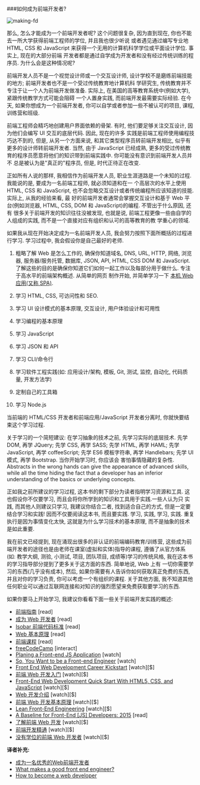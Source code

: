 ###如何成为前端开发者?

![making-fd](https://raw.githubusercontent.com/dwqs/fedHandlebook/master/images/made-fd.png)

那么, 怎么才能成为一个前端开发者呢? 这个问题很复杂, 因为直到现在, 你也不能去一所大学获得前端工程师的学位, 并且我也很少听说
或者遇见通过编写专业地 HTML, CSS 和 JavaScript 来获得一个无用的计算机科学学位或平面设计学位. 事实上, 现在的大部分前端
开发者都是通过自学成为开发者和没有经过传统训练的程序员. 为什么会是这种情况呢?

前端开发人员不是一个视觉设计师或一个交互设计师, 设计学校不是磨练前端技能的地方; 前端开发者也不是一个受过传统教育地计算机科
学研究生, 传统教育并不专注于让一个人为前端开发做准备. 实际上, 在美国的高等教育系统中(例如大学), 紧跟传统教学方式可能会阻碍
一个人置身实践, 而前端开发最需要实际经验. 在今天, 如果你想成为一个前端开发者, 你可以自学或者参加一些不被认可的项目, 课程,
训练营和班级.
 
前端工程师会精巧地创建用户界面依赖的骨架. 有时, 他们要足够关注交互设计, 因为他们会编写 UI 交互的底层代码. 因此, 现在的许多
实践是前端工程师使用编程技巧达不到的, 但是, 从另一个方面来说, 和其它类型程序员转前端开发相比, 似乎有更多的设计师转前端开发者.
当然, 由于 JavaScript 已经成熟, 更多的受过传统教育的程序员愿意将他们的知识带到前端实践中. 你可能没有意识到前端开发人员并不
总是被认为是"真正的"程序员, 但是, 时代正待正在改变.

正如所有人说的那样, 我相信作为前端开发人员, 职业生涯道路是一个未知的过程. 我能说的是, 要成为一名前端工程师, 就必须知道和在一
个高层次的水平上使用 HTML, CSS 和 JavaScript, 也不会忽略交互设计或者传统编程所应该知道的技能. 实际上, 从我的经验来看, 最
好的前端开发者通常会掌握交互设计和基于 Web 平台(例如浏览器, HTML, CSS, DOM 和 JavaScript)的编程. 不管出于什么原因, 还有
很多关于前端开发的知识往往没被发现, 也就是说, 前端工程更像一些由自学的人组成的实践, 而不是一个直接对应有组织和认可的高等教育的教
学重心的领域.

如果我从现在开始决定成为一名前端开发人员, 我会努力按照下面所概括的过程进行学习. 学习过程中, 我会假设你是自己最好的老师.

1. 粗略了解 Web 是怎么工作的, 确保你知道域名, DNS, URL, HTTP, 网络, 浏览器, 服务器/服务托管, 数据库, JSON, API, HTML, CSS
   DOM 和 JavaScript. 了解这些的目的是确保你知道它们如何一起工作以及每部分用于做什么. 专注于高水平的前端架构概述. 从简单的网页
   制作开始, 并简单学习一下 [本机 Web 应用(又称 SPA)](https://blog.andyet.com/2015/01/22/native-web-apps).

2. 学习 HTML, CSS, 可访问性和 SEO.

3. 学习 UI 设计模式的基本原理, 交互设计, 用户体验设计和可用性

4. 学习编程的基本原理

5. 学习 JavaScript

6. 学习 JSON 和 API

7. 学习 CLI/命令行

8. 学习软件工程实践(如: 应用设计/架构, 模板, Git, 测试, 监控, 自动化, 代码质量, 开发方法学)

9. 定制自己的工具箱

10. 学习 Node.js

当前端的 HTML/CSS 开发者和前端应用/JavaScript 开发者分离时, 你就快要结束这个学习过程.

关于学习的一个简短建议: 在学习抽象的技术之前, 先学习实际的底层技术. 先学 DOM, 再学 JQuery; 先学 CSS, 再学 SASS; 先学 HTML, 再学 HAML;
先学 JavaScript, 再学 coffeeScript; 先学 ES6 模板字符串, 再学 Handlebars; 先学 UI 模式, 再学 Bootstrap. 当你开始学习时, 你应该会
害怕事情隐藏的复杂性. Abstracts in the wrong hands can give the appearance of advanced skills, while all the time hiding 
the fact that a developer has an inferior understanding of the basics or underlying concepts.

正如我之前所建议的学习过程, 这本书的剩下部分为读者指明学习资源和工具. 这也假设你不仅要学习, 而且会将你所学到的知识和工具用于实践.一些人认为只
实践, 而其他人则建议只学习, 我建议你结合二者, 找到适合自己的方式, 但是一定要结合学习和实践! 因而不仅要阅读这本书, 而且要实践. 学习, 实践, 学习,
实践. 重复执行是因为事情变化太快, 这就是为什么学习技术的基本原理, 而不是抽象的技术是如此重要.

我在前文已经提到, 现在涌现出很多的非认证的前端编码教育/训练营, 这些成为前端开发者的途径也是由老师在课室(虚拟和实体)指导的课程, 遵循了从官方体系
(如: 教学大纲, 测验, 小测试, 项目, 团队项目, 成绩等)学习的传统风格, 我在这本书的学习指导部分提到了更多关于这方面的东西. 简单地说, Web 上有
一切你需要学习的东西(几乎没有成本), 然后, 如果你需要有人告诉你如何获取真正免费的东西, 并且对你的学习负责, 你可以考虑一个有组织的课程. 关于其他方面,
我不知道其他任何职业可以通过互联网连接和对知识的强烈愿望来免费获取要学习的东西.

如果你要马上开始学习, 我建议你看看下面一些关于前端开发实践的概述:

* [前端指南](https://github.com/bendc/frontend-guidelines) [read]
* [成为 Web 开发者](http://www.yellowshoe.com.au/standards) [read]
* [Isobar 前端代码标准](http://isobar-idev.github.io/code-standards/) [read]
* [Web 基本原理](https://developers.google.com/web/fundamentals) [read]
* [前端课程](https://gist.github.com/stevekinney/03027e71aac341af14a2) [read]
* [freeCodeCamp](http://freecodecamp.com/) [interact]
* [Planing a Front-end JS Application](https://www.youtube.com/watch?v=q4zEGkjTBFA) [watch]
* [So, You Want to be a Front-end Engineer](https://www.youtube.com/watch?v=Lsg84NtJbmI) [watch]
* [Front End Web Development Career Kickstart](http://www.pluralsight.com/courses/front-end-web-development-career-kickstart) [watch][$]
* [前端 Web 开发入门](http://www.pluralsight.com/courses/front-end-web-development-get-started) [watch][$]
* [Front-End Web Development Quick Start With HTML5, CSS, and JavaScript](http://www.pluralsight.com/courses/front-end-web-app-html5-javascript-css) [watch][$]
* [Web 开发介绍](https://frontendmasters.com/courses/web-development/) [watch][$]
* [前端 Web 开发基本原理](https://www.udemy.com/foundations-of-front-end-development/) [watch][$]
* [Lean Front-End Engineering](https://frontendmasters.com/courses/lean-front-end-engineering/) [watch][$]
* [A Baseline for Front-End [JS] Developers: 2015](http://rmurphey.com/blog/2015/03/23/a-baseline-for-front-end-developers-2015/) [read]
* [了解前端 Web 开发](https://teamtreehouse.com/tracks/front-end-web-development) [watch][$]
* [前端开发精通](https://mijingo.com/products/bundles/front-end-dev-mastery/) [watch][$]
* [没有学位的前端 Web 开发者](https://www.udacity.com/course/front-end-web-developer-nanodegree--nd001) [watch][$]

**译者补充:**

* [成为一名优秀的Web前端开发者](http://www.92fenxiang.com/140.html)
* [What makes a good front end engineer?](http://www.92fenxiang.com/112.html)
* [How to become a web developer](https://medium.com/@souporserious/how-to-become-a-web-developer-ba26b0d23d81)

